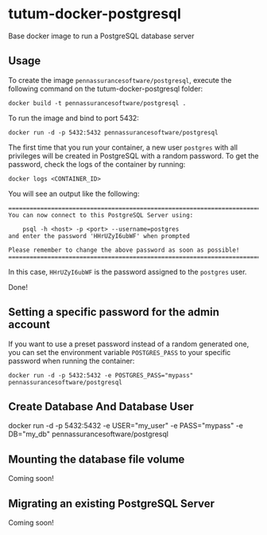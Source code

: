 tutum-docker-postgresql
=======================

Base docker image to run a PostgreSQL database server


Usage
-----

To create the image `pennassurancesoftware/postgresql`, execute the following command on the tutum-docker-postgresql folder:

	docker build -t pennassurancesoftware/postgresql .

To run the image and bind to port 5432:

	docker run -d -p 5432:5432 pennassurancesoftware/postgresql

The first time that you run your container, a new user `postgres` with all privileges 
will be created in PostgreSQL with a random password. To get the password, check the logs
of the container by running:

	docker logs <CONTAINER_ID>

You will see an output like the following:

	========================================================================
	You can now connect to this PostgreSQL Server using:

	    psql -h <host> -p <port> --username=postgres
	and enter the password 'HHrUZyI6ubWF' when prompted
	    
	Please remember to change the above password as soon as possible!
	========================================================================

In this case, `HHrUZyI6ubWF` is the password assigned to the `postgres` user.

Done!


Setting a specific password for the admin account
-------------------------------------------------

If you want to use a preset password instead of a random generated one, you can
set the environment variable `POSTGRES_PASS` to your specific password when running the container:

	docker run -d -p 5432:5432 -e POSTGRES_PASS="mypass" pennassurancesoftware/postgresql
	
Create Database And Database User
-------------------------------------------------

docker run -d -p 5432:5432 -e USER="my_user" -e PASS="mypass" -e DB="my_db" pennassurancesoftware/postgresql


Mounting the database file volume
---------------------------------

Coming soon!


Migrating an existing PostgreSQL Server
----------------------------------

Coming soon!
